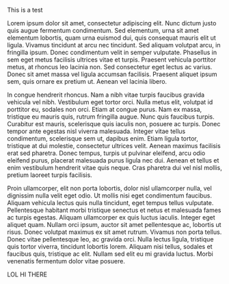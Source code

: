 This is a test

Lorem ipsum dolor sit amet, consectetur adipiscing elit. Nunc dictum justo quis augue fermentum condimentum. Sed elementum, urna sit amet elementum lobortis, quam urna euismod dui, quis consequat mauris elit ut ligula. Vivamus tincidunt at arcu nec tincidunt. Sed aliquam volutpat arcu, in fringilla ipsum. Donec condimentum velit in semper vulputate. Phasellus in sem eget metus facilisis ultrices vitae et turpis. Praesent vehicula porttitor metus, at rhoncus leo lacinia non. Sed consectetur eget lectus ac varius. Donec sit amet massa vel ligula accumsan facilisis. Praesent aliquet ipsum sem, quis ornare ex pretium ut. Aenean vel lacinia libero.

In congue hendrerit rhoncus. Nam a nibh vitae turpis faucibus gravida vehicula vel nibh. Vestibulum eget tortor orci. Nulla metus elit, volutpat id porttitor eu, sodales non orci. Etiam at congue purus. Nam ex massa, tristique eu mauris quis, rutrum fringilla augue. Nunc quis faucibus turpis. Curabitur est mauris, scelerisque quis iaculis non, posuere ac turpis. Donec tempor ante egestas nisl viverra malesuada. Integer vitae tellus condimentum, scelerisque sem ut, dapibus enim. Etiam ligula tortor, tristique at dui molestie, consectetur ultrices velit. Aenean maximus facilisis erat sed pharetra. Donec tempus, turpis ut pulvinar eleifend, arcu odio eleifend purus, placerat malesuada purus ligula nec dui. Aenean et tellus et enim vestibulum hendrerit vitae quis neque. Cras pharetra dui vel nisl mollis, pretium laoreet turpis facilisis.

Proin ullamcorper, elit non porta lobortis, dolor nisl ullamcorper nulla, vel dignissim nulla velit eget odio. Ut mollis nisi eget condimentum faucibus. Aliquam vehicula lectus quis nulla tincidunt, eget tempus tellus vulputate. Pellentesque habitant morbi tristique senectus et netus et malesuada fames ac turpis egestas. Aliquam ullamcorper ex quis luctus iaculis. Integer eget aliquet quam. Nullam orci ipsum, auctor sit amet pellentesque ac, lobortis ut risus. Donec volutpat maximus ex sit amet rutrum. Vivamus non porta tellus. Donec vitae pellentesque leo, ac gravida orci. Nulla lectus ligula, tristique quis tortor viverra, tincidunt lobortis lorem. Aliquam nisi tellus, sodales et faucibus quis, tristique ac elit. Nullam sed elit eu mi gravida luctus. Morbi venenatis fermentum dolor vitae posuere.

LOL HI THERE
